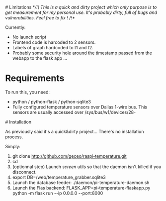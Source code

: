 # Limitations
**/!\ This is a quick and dirty project which only purpose is to get measurement for my personal use. It's probably dirty, full of bugs and vulnerabilities. Feel free to fix ! /!\**

Currently:
* No launch script
* Frontend code is harcoded to 2 sensors.
* Labels of graph hardcoded to t1 and t2.
* Probably some security hole around the timestamp passed from the webapp to the flask app ...


# Requirements

To run this, you need:
* python / python-flask / python-sqlite3
* Fully configured temperature sensors over Dallas 1-wire bus. This sensors are usually accessed over /sys/bus/w1/devices/28-<device id> 

# Installation

As previously said it's a quick&dirty project... There's no installation process.

Simply:

1. git clone http://github.com/geceo/raspi-temperature.git <your install dir>
2. cd <your install dir>
3. (optionnal step) Launch _screen_ utils so that the daemon isn't killed if you disconnect.
4. export DB=<your install dir>/web/temperature_grabber.sqlite3
5. Launch the database feeder: ./daemon/pi-temperature-daemon.sh
6. Launch the Flas backend: FLASK_APP=pi-temperature-flaskapp.py python -m flask run --ip 0.0.0.0 --port:8000
